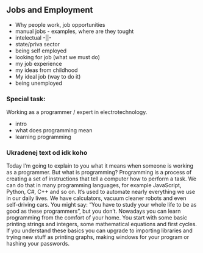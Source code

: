 ## Jobs and Employment

* Why people work, job opportunities
* manual jobs - examples, where are they tought
* intelectual -||-
* state/priva sector
* being self employed
* looking for job (what we must do)
* my job experience
* my ideas from childhood
* My ideal job (way to do it)
* being unemployed

### Special task:
Working as a programmer / expert in electrotechnology.

* intro
* what does programming mean
* learning programming
  
### Ukradenej text od idk koho
Today I’m going to explain to you what it means when someone is working as a programmer.
But what is programming? Programming is a process of creating a set of instructions that tell a computer how to perform a task. We can do that in many programming languages, for example JavaScript, Python, C#, C++ and so on. It’s used to automate nearly everything we use in our daily lives. We have calculators, vacuum cleaner robots and even self-driving cars.
You might say: “You have to study your whole life to be as good as these programmers”, but you don’t. Nowadays you can learn programming from the comfort of your home. You start with some basic printing strings and integers, some mathematical equations and first cycles. If you understand these basics you can upgrade to importing libraries and trying new stuff as printing graphs, making windows for your program or hashing your passwords.